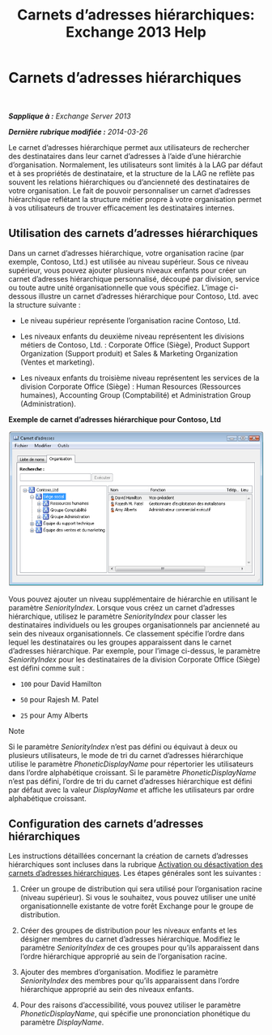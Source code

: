 ﻿---
title: 'Carnets d’adresses hiérarchiques: Exchange 2013 Help'
TOCTitle: Carnets d’adresses hiérarchiques
ms:assetid: a1d277a0-5437-40af-aade-e4730a0d1308
ms:mtpsurl: https://technet.microsoft.com/fr-fr/library/Ff629379(v=EXCHG.150)
ms:contentKeyID: 50478933
ms.date: 04/24/2018
mtps_version: v=EXCHG.150
ms.translationtype: HT
---

# Carnets d’adresses hiérarchiques

 

_**Sapplique à :** Exchange Server 2013_

_**Dernière rubrique modifiée :** 2014-03-26_

Le carnet d’adresses hiérarchique permet aux utilisateurs de rechercher des destinataires dans leur carnet d’adresses à l’aide d’une hiérarchie d’organisation. Normalement, les utilisateurs sont limités à la LAG par défaut et à ses propriétés de destinataire, et la structure de la LAG ne reflète pas souvent les relations hiérarchiques ou d’ancienneté des destinataires de votre organisation. Le fait de pouvoir personnaliser un carnet d’adresses hiérarchique reflétant la structure métier propre à votre organisation permet à vos utilisateurs de trouver efficacement les destinataires internes.

## Utilisation des carnets d’adresses hiérarchiques

Dans un carnet d’adresses hiérarchique, votre organisation racine (par exemple, Contoso, Ltd.) est utilisée au niveau supérieur. Sous ce niveau supérieur, vous pouvez ajouter plusieurs niveaux enfants pour créer un carnet d’adresses hiérarchique personnalisé, découpé par division, service ou toute autre unité organisationnelle que vous spécifiez. L’image ci-dessous illustre un carnet d’adresses hiérarchique pour Contoso, Ltd. avec la structure suivante :

  - Le niveau supérieur représente l’organisation racine Contoso, Ltd.

  - Les niveaux enfants du deuxième niveau représentent les divisions métiers de Contoso, Ltd. : Corporate Office (Siège), Product Support Organization (Support produit) et Sales & Marketing Organization (Ventes et marketing).

  - Les niveaux enfants du troisième niveau représentent les services de la division Corporate Office (Siège) : Human Resources (Ressources humaines), Accounting Group (Comptabilité) et Administration Group (Administration).

**Exemple de carnet d’adresses hiérarchique pour Contoso, Ltd**

![Boîte de dialogue Carnet d’adresses hiérarchique](images/Ff607473.d8cc782f-61cd-44c4-9c74-432ebea0c3db(EXCHG.150).gif "Boîte de dialogue Carnet d’adresses hiérarchique")

Vous pouvez ajouter un niveau supplémentaire de hiérarchie en utilisant le paramètre *SeniorityIndex*. Lorsque vous créez un carnet d’adresses hiérarchique, utilisez le paramètre *SeniorityIndex* pour classer les destinataires individuels ou les groupes organisationnels par ancienneté au sein des niveaux organisationnels. Ce classement spécifie l’ordre dans lequel les destinataires ou les groupes apparaissent dans le carnet d’adresses hiérarchique. Par exemple, pour l’image ci-dessus, le paramètre *SeniorityIndex* pour les destinataires de la division Corporate Office (Siège) est défini comme suit :

  - `100` pour David Hamilton

  - `50` pour Rajesh M. Patel

  - `25` pour Amy Alberts

> [!NOTE]
> Si le paramètre <em>SeniorityIndex</em> n’est pas défini ou équivaut à deux ou plusieurs utilisateurs, le mode de tri du carnet d’adresses hiérarchique utilise le paramètre <em>PhoneticDisplayName</em> pour répertorier les utilisateurs dans l’ordre alphabétique croissant. Si le paramètre <em>PhoneticDisplayName</em> n’est pas défini, l’ordre de tri du carnet d’adresses hiérarchique est défini par défaut avec la valeur <em>DisplayName</em> et affiche les utilisateurs par ordre alphabétique croissant.


## Configuration des carnets d’adresses hiérarchiques

Les instructions détaillées concernant la création de carnets d’adresses hiérarchiques sont incluses dans la rubrique [Activation ou désactivation des carnets d’adresses hiérarchiques](enable-or-disable-hierarchical-address-books-exchange-2013-help.md). Les étapes générales sont les suivantes :

1.  Créer un groupe de distribution qui sera utilisé pour l’organisation racine (niveau supérieur). Si vous le souhaitez, vous pouvez utiliser une unité organisationnelle existante de votre forêt Exchange pour le groupe de distribution.

2.  Créer des groupes de distribution pour les niveaux enfants et les désigner membres du carnet d’adresses hiérarchique. Modifiez le paramètre *SeniorityIndex* de ces groupes pour qu’ils apparaissent dans l’ordre hiérarchique approprié au sein de l’organisation racine.

3.  Ajouter des membres d’organisation. Modifiez le paramètre *SeniorityIndex* des membres pour qu’ils apparaissent dans l’ordre hiérarchique approprié au sein des niveaux enfants.

4.  Pour des raisons d’accessibilité, vous pouvez utiliser le paramètre *PhoneticDisplayName*, qui spécifie une prononciation phonétique du paramètre *DisplayName*.

